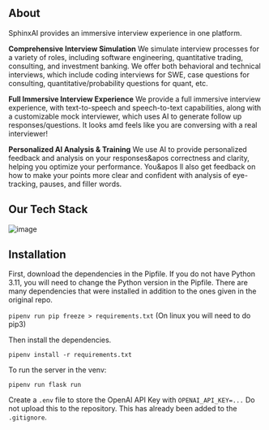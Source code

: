## About
SphinxAI provides an immersive interview experience in one platform.

**Comprehensive Interview Simulation**
We simulate interview processes for a variety of roles, including software engineering, quantitative trading, consulting, and investment banking. We offer both behavioral and technical interviews, which include coding interviews for SWE, case questions for consulting, quantitative/probability questions for quant, etc.

**Full Immersive Interview Experience**
We provide a full immersive interview experience, with text-to-speech and speech-to-text capabilities, along with a customizable mock interviewer, which uses AI to generate follow up responses/questions. It looks amd feels like you are conversing with a real interviewer!

**Personalized AI Analysis & Training**
We use AI to provide personalized feedback and analysis on your responses&apos correctness and clarity, helping you optimize your performance. You&apos ll also get feedback on how to make your points more clear and confident with analysis of eye-tracking, pauses, and filler words.

## Our Tech Stack
![image](https://imgur.com/a/yKpPtcw)

## Installation
First, download the dependencies in the Pipfile.
If you do not have Python 3.11, you will need to change the Python version in the Pipfile.
There are many dependencies that were installed in addition to the ones given in the original repo.

`pipenv run pip freeze > requirements.txt` (On linux you will need to do pip3)

Then install the dependencies.

`pipenv install -r requirements.txt`

To run the server in the venv:

`pipenv run flask run`

Create a `.env` file to store the OpenAI API Key with `OPENAI_API_KEY=...`
Do not upload this to the repository. This has already been added to the `.gitignore`.
